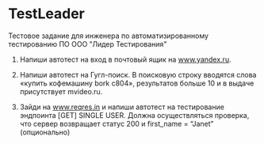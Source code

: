 # TestLeader
Тестовое задание для инженера по автоматизированному тестированию ПО ООО "Лидер Тестирования"

1. Напиши автотест на вход в почтовый ящик на www.yandex.ru.

2. Напиши автотест на Гугл-поиск. В поисковую строку вводятся слова
«купить кофемашину bork c804», результатов больше 10 и в выдаче
присутствует mvideo.ru.

3. Зайди на www.reqres.in и напиши автотест на тестирование эндпоинта [GET]
SINGLE USER.
Должна осуществляться проверка, что сервер возвращает статус 200 и
first_name = “Janet”
(опционально)
